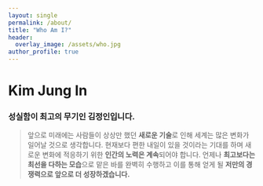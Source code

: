 ```yaml
---
layout: single
permalink: /about/
title: "Who Am I?"
header:
  overlay_image: /assets/who.jpg
author_profile: true
---
```


# Kim Jung In 
<!-- - [CV](https://github.com/junginkim23/junginkim23.github.io/tree/master/_pages/CV.pdf) -->
### **성실함**이 최고의 무기인 **김정인**입니다. 

>앞으로 미래에는 사람들이 상상만 했던 **새로운 기술**로 인해 세계는 많은 변화가 일어날 것으로 생각합니다. 현재보다 편한 내일이 있을 것이라는 기대를 하며 새로운 변화에 적응하기 위한 **인간의 노력은 계속**되어야 합니다. 언제나 **최고보다는 최선을 다하는 모습**으로 맡은 바를 완벽히 수행하고 이를 통해 얻게 될 **저만의 경쟁력으로 앞으로 더 성장하겠습니다.**